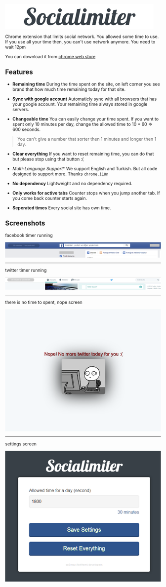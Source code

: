 ![img](images/socialimiter.png)

Chrome extension that limits social network. You allowed some time to use. If you use all your time then, you can't use network anymore. You need to wait 12pm

You can download it from [chrome web store](https://chrome.google.com/webstore/detail/socialimiter/ooiolpeekfcgicfhjdpnbkfbmnealpbo)

Features
--------------

* **Remaining time**
During the time spent on the site, on left corner you see brand that how much time remaining today for that site.

* **Sync with google account**
Automaticly sync with all browsers that has your google account. Your remaining time always stored in google servers.

* **Changeable time**
You can easily change your time spent. If you want to spent only 10 minutes per day, change the allowed time to 10 * 60 => 600 seconds.
> You can't give a number that sorter then 1 minutes and longer then 1 day.

* **Clear everything**
If you want to reset remaining time, you can do that but please stop using that button :(

* *Multi-Language Support**
We support English and Turkish. But all code designed to support more. Thanks `chrome.i18n`

* **No dependency**
Lightweight and no dependency required.

* **Only works for active tabs**
Counter stops when you jump another tab. If you come back counter starts again.

* **Seperated times**
Every social site has own time.

Screenshots
---------------

facebook timer running

![img1](images/onfb.png)

-----------

twitter timer running

![img2](images/ontw.png)

-----------

there is no time to spent, nope screen

![img3](images/onnope.png)

----------

settings screen

![img3](images/onsettings.png)
